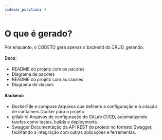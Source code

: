 ```yaml
---
sidebar_position: 4
---
```


# O que é gerado?

Por enquanto, o CODETO gera apenas o backend do CRUD, gerando:

#### Docs:

- README do projeto com os pacotes
- Diagrama de pacotes
- README do projeto com as classes
- Diagrama de classes

#### Backend:

- DockerFile e compose
Arquivos que definem a configuração e a criação de containers Docker para o projeto.
- gitlab-ci
Arquivos de configuração do GitLab CI/CD, automatizando tarefas como testes, builds e deployments.
- Swagger
Documentação da API REST do projeto no formato Swagger, facilitando a integração com outras aplicações e ferramentas.

